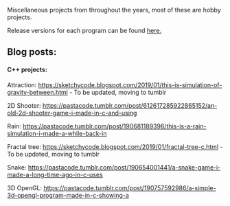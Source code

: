 Miscellaneous projects from throughout the years, most of these are hobby projects.

Release versions for each program can be found [here.](https://github.com/techiew/Misc-Projects/releases)


## Blog posts:

#### C++ projects:

Attraction: https://sketchycode.blogspot.com/2019/01/this-is-simulation-of-gravity-between.html - To be updated, moving to tumblr

2D Shooter: https://pastacode.tumblr.com/post/612617285922865152/an-old-2d-shooter-game-i-made-in-c-and-using

Rain: https://pastacode.tumblr.com/post/190681189396/this-is-a-rain-simulation-i-made-a-while-back-in

Fractal tree: https://sketchycode.blogspot.com/2019/01/fractal-tree-c.html - To be updated, moving to tumblr

Snake: https://pastacode.tumblr.com/post/190654001441/a-snake-game-i-made-a-long-time-ago-in-c-uses

3D OpenGL: https://pastacode.tumblr.com/post/190757592986/a-simple-3d-opengl-program-made-in-c-showing-a
